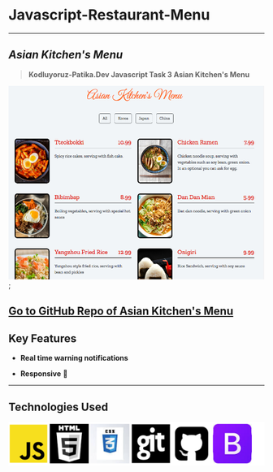 # Javascript-Restaurant-Menu
---
## ***Asian Kitchen's Menu***

> **Kodluyoruz-Patika.Dev Javascript Task 3 Asian Kitchen's Menu**

![Live Screen](ss.png);

[Go to GitHub Repo of Asian Kitchen's Menu](https://github.com/malitopal113/Javascript-AsianRestaurantMenu)
---


## Key Features

* __Real time warning notifications__

* __Responsive__ 🌺

 

--- 
## Technologies Used


![JS](Tech-Used.PNG)
